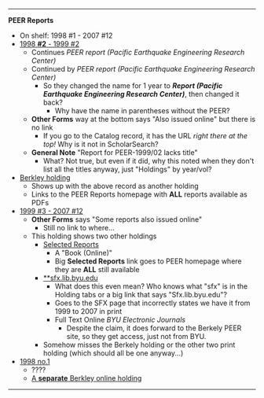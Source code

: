 ----

**PEER Reports**

- On shelf: 1998 #1 - 2007 #12
- [1998 **#2** - 1999 #2](https://search.lib.byu.edu/byu/record/lee.2636719?holding=0tsc74qye7yr980u)
    - Continues _PEER report (Pacific Earthquake Engineering Research Center)_
    - Continued by _PEER report (Pacific Earthquake Engineering Research Center)_
        - So they changed the name for 1 year to _**Report (Pacific Earthquake Engineering Research Center)**_, then changed it back?
            - Why have the name in parentheses without the PEER?
    - **Other Forms** way at the bottom says "Also issued online" but there is no link
        - If you go to the Catalog record, it has the URL _right there at the top!_ Why is it not in ScholarSearch?
    * **General Note** "Report for PEER-1999/02 lacks title"
        - What? Not true, but even if it did, why this noted when they don't list all the titles anyway, just "Holdings" by year/vol?
- [Berkley holding](https://search.lib.byu.edu/byu/record/lee.2636719?holding=4pl0vib325zpt1oh)
    + Shows up with the above record as another holding
    + Links to the PEER Reports homepage with **ALL** reports available as PDFs
- [1999 #3 - 2007 #12](https://search.lib.byu.edu/byu/record/lee.2798068?holding=adb1m8fg5rc303k6)
    + **Other Forms** says "Some reports also issued online"
        * Still no link to where...
    + This holding shows two other holdings
        * [Selected Reports](https://search.lib.byu.edu/byu/record/lee.2798068?holding=smth2x9kboxh071c)
            - A "Book (Online)"
            - Big **Selected Reports** link goes to PEER homepage where they are **ALL** still available
        * [**sfx.lib.byu.edu](https://search.lib.byu.edu/byu/record/lee.2798068?holding=2efflrxu12b3vpg4)
            - What does this even mean? Who knows what "sfx" is in the Holding tabs or a big link that says "Sfx.lib.byu.edu"?
            - Goes to the SFX page that incorrectly states we have it from 1999 to 2007 in print
            - Full Text Online _BYU Electronic Journals_
                + Despite the claim, it does forward to the Berkely PEER site, so they get access, just not from BYU.
        * Somehow misses the Berkely holding or the other two print holding (which should all be one anyway...)
- [1998 no.1](https://search.lib.byu.edu/byu/record/lee.3461904?holding=cij34dt3djl6riwg)
    + ????
    + [A **separate** Berkley online holding](https://search.lib.byu.edu/byu/record/lee.3461904?holding=px65g20dnc7gubfx)

----
